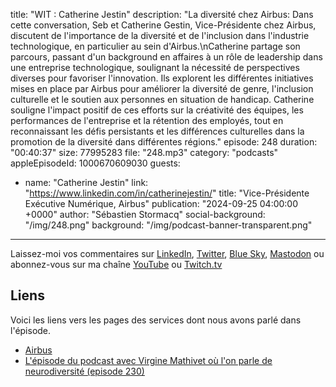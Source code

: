title: "WIT : Catherine Jestin"
description: "La diversité chez Airbus: Dans cette conversation, Seb et Catherine Gestin, Vice-Présidente chez Airbus, discutent de l'importance de la diversité et de l'inclusion dans l'industrie technologique, en particulier au sein d'Airbus.\nCatherine partage son parcours, passant d'un background en affaires à un rôle de leadership dans une entreprise technologique, soulignant la nécessité de perspectives diverses pour favoriser l'innovation. Ils explorent les différentes initiatives mises en place par Airbus pour améliorer la diversité de genre, l'inclusion culturelle et le soutien aux personnes en situation de handicap. Catherine souligne l'impact positif de ces efforts sur la créativité des équipes, les performances de l'entreprise et la rétention des employés, tout en reconnaissant les défis persistants et les différences culturelles dans la promotion de la diversité dans différentes régions."
episode: 248
duration: "00:40:37"
size: 77995283
file: "248.mp3"
category: "podcasts"
appleEpisodeId: 1000670609030
guests:
  - name: "Catherine Jestin"
    link: "https://www.linkedin.com/in/catherinejestin/"
    title: "Vice-Présidente Exécutive Numérique, Airbus"
publication: "2024-09-25 04:00:00 +0000"
author: "Sébastien Stormacq"
social-background: "/img/248.png"
background: "/img/podcast-banner-transparent.png"
---

Laissez-moi vos commentaires sur [LinkedIn](https://www.linkedin.com/in/sebastienstormacq/), [Twitter](https://twitter.com/sebsto), [Blue Sky](https://bsky.app/profile/sebsto.bsky.social), [Mastodon](https://awscommunity.social/@sebsto) ou abonnez-vous sur ma chaîne [YouTube](https://www.youtube.com/sebsto) ou [Twitch.tv](https://www.twitch.tv/sebAWS)

## Liens

Voici les liens vers les pages des services dont nous avons parlé dans l'épisode.

- [Airbus](https://www.airbus.com/fr)
- [L'épisode du podcast avec Virgine Mathivet où l'on parle de neurodiversité (episode 230)](https://francais.podcast.go-aws.com/web/podcasts/episode_230/index.html)
